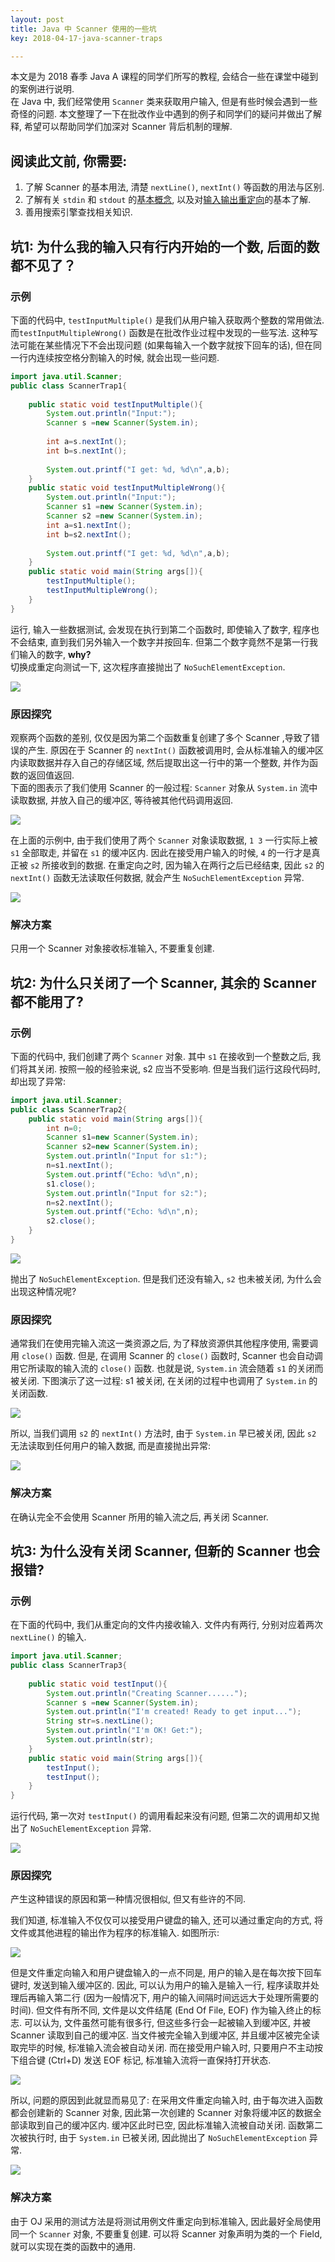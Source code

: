 ```yaml
---
layout: post
title: Java 中 Scanner 使用的一些坑
key: 2018-04-17-java-scanner-traps

---       
```

本文是为 2018 春季 Java A 课程的同学们所写的教程, 会结合一些在课堂中碰到的案例进行说明.    
在 Java 中, 我们经常使用 ```Scanner``` 类来获取用户输入, 但是有些时候会遇到一些奇怪的问题. 本文整理了一下在批改作业中遇到的例子和同学们的疑问并做出了解释, 希望可以帮助同学们加深对 Scanner 背后机制的理解.    
<!--more-->
## 阅读此文前, 你需要:
1. 了解 Scanner 的基本用法, 清楚 ```nextLine()```, ```nextInt()``` 等函数的用法与区别.    
2. 了解有关 ```stdin``` 和 ```stdout``` 的[基本概念](https://en.wikipedia.org/wiki/Standard_streams), 以及对[输入输出重定向](https://en.wikipedia.org/wiki/Redirection_(computing))的基本了解.    
3. 善用搜索引擎查找相关知识.

## 坑1: 为什么我的输入只有行内开始的一个数, 后面的数都不见了？
### 示例
下面的代码中, ```testInputMultiple()``` 是我们从用户输入获取两个整数的常用做法. 而```testInputMultipleWrong()``` 函数是在批改作业过程中发现的一些写法. 这种写法可能在某些情况下不会出现问题 (如果每输入一个数字就按下回车的话), 但在同一行内连续按空格分割输入的时候, 就会出现一些问题.
```java
import java.util.Scanner;
public class ScannerTrap1{
    
    public static void testInputMultiple(){
        System.out.println("Input:");
        Scanner s =new Scanner(System.in);
        
        int a=s.nextInt();
        int b=s.nextInt();
        
        System.out.printf("I get: %d, %d\n",a,b);
    }
    public static void testInputMultipleWrong(){
        System.out.println("Input:");
        Scanner s1 =new Scanner(System.in);
        Scanner s2 =new Scanner(System.in);
        int a=s1.nextInt();
        int b=s2.nextInt();
        
        System.out.printf("I get: %d, %d\n",a,b);
    }
    public static void main(String args[]){
        testInputMultiple();
        testInputMultipleWrong();
    }
}
```
运行, 输入一些数据测试, 会发现在执行到第二个函数时, 即使输入了数字, 程序也不会结束, 直到我们另外输入一个数字并按回车. 但第二个数字竟然不是第一行我们输入的数字, **why?**    
切换成重定向测试一下, 这次程序直接抛出了 ```NoSuchElementException```.    

![](\content\images\2018\java_scanner\console_trap1.png)

### 原因探究
观察两个函数的差别, 仅仅是因为第二个函数重复创建了多个 Scanner ,导致了错误的产生. 原因在于 Scanner 的 ```nextInt()``` 函数被调用时, 会从标准输入的缓冲区内读取数据并存入自己的存储区域, 然后提取出这一行中的第一个整数, 并作为函数的返回值返回.     
下面的图表示了我们使用 Scanner 的一般过程: ```Scanner``` 对象从 ```System.in``` 流中读取数据, 并放入自己的缓冲区, 等待被其他代码调用返回.    

![](\content\images\2018\java_scanner\scanner_fig1.png)

 在上面的示例中, 由于我们使用了两个 ```Scanner``` 对象读取数据, ```1 3``` 一行实际上被 ```s1``` 全部取走, 并留在 ```s1``` 的缓冲区内. 因此在接受用户输入的时候, ```4``` 的一行才是真正被 ```s2``` 所接收到的数据. 在重定向之时, 因为输入在两行之后已经结束, 因此 ```s2``` 的 ```nextInt()``` 函数无法读取任何数据, 就会产生 ```NoSuchElementException``` 异常.    

![](\content\images\2018\java_scanner\scanner_fig2.png)

### 解决方案
只用一个 Scanner 对象接收标准输入, 不要重复创建.    
## 坑2: 为什么只关闭了一个 Scanner, 其余的 Scanner 都不能用了?
### 示例
下面的代码中, 我们创建了两个 ```Scanner``` 对象. 其中 ```s1``` 在接收到一个整数之后, 我们将其关闭. 按照一般的经验来说, s2 应当不受影响. 但是当我们运行这段代码时, 却出现了异常:    
```java
import java.util.Scanner;
public class ScannerTrap2{
    public static void main(String args[]){
        int n=0;
        Scanner s1=new Scanner(System.in);
        Scanner s2=new Scanner(System.in);
        System.out.println("Input for s1:");
        n=s1.nextInt();
        System.out.printf("Echo: %d\n",n);
        s1.close();
        System.out.println("Input for s2:");
        n=s2.nextInt();
        System.out.printf("Echo: %d\n",n);
        s2.close();
    }
}
```

![](\content\images\2018\java_scanner\console_trap2.png)

抛出了 ```NoSuchElementException```. 但是我们还没有输入, ```s2``` 也未被关闭, 为什么会出现这种情况呢?    
### 原因探究    

通常我们在使用完输入流这一类资源之后, 为了释放资源供其他程序使用, 需要调用 ```close()``` 函数. 但是, 在调用 Scanner 的 ```close()``` 函数时, Scanner 也会自动调用它所读取的输入流的 ```close()``` 函数. 也就是说, ```System.in``` 流会随着 ```s1``` 的关闭而被关闭. 下图演示了这一过程: s1 被关闭, 在关闭的过程中也调用了 ```System.in``` 的关闭函数.    

![](\content\images\2018\java_scanner\scanner_fig3.png)

所以, 当我们调用 ```s2``` 的 ```nextInt()``` 方法时, 由于 ```System.in``` 早已被关闭, 因此 ```s2``` 无法读取到任何用户的输入数据, 而是直接抛出异常:    

![](\content\images\2018\java_scanner\scanner_fig4.png)

### 解决方案
在确认完全不会使用 Scanner 所用的输入流之后, 再关闭 Scanner.    
## 坑3: 为什么没有关闭 Scanner, 但新的 Scanner 也会报错?
### 示例
在下面的代码中, 我们从重定向的文件内接收输入. 文件内有两行, 分别对应着两次 ```nextLine()``` 的输入. 
```java
import java.util.Scanner;
public class ScannerTrap3{
    
    public static void testInput(){
        System.out.println("Creating Scanner......");
        Scanner s =new Scanner(System.in);
        System.out.println("I'm created! Ready to get input...");
        String str=s.nextLine();
        System.out.println("I'm OK! Get:");
        System.out.println(str);
    }
    public static void main(String args[]){
        testInput();
        testInput();
    }
}
```
运行代码, 第一次对 ```testInput()``` 的调用看起来没有问题, 但第二次的调用却又抛出了 ```NoSuchElementException``` 异常.

![](\content\images\2018\java_scanner\console_trap3.png)

### 原因探究
产生这种错误的原因和第一种情况很相似, 但又有些许的不同.     

我们知道, 标准输入不仅仅可以接受用户键盘的输入, 还可以通过重定向的方式, 将文件或其他进程的输出作为程序的标准输入. 如图所示:    

![](\content\images\2018\java_scanner\scanner_fig5.png)

但是文件重定向输入和用户键盘输入的一点不同是, 用户的输入是在每次按下回车键时, 发送到输入缓冲区的. 因此, 可以认为用户的输入是输入一行, 程序读取并处理后再输入第二行 (因为一般情况下, 用户的输入间隔时间远远大于处理所需要的时间). 但文件有所不同, 文件是以文件结尾 (End Of File, EOF) 作为输入终止的标志. 可以认为, 文件虽然可能有很多行, 但这些多行会一起被输入到缓冲区, 并被 Scanner 读取到自己的缓冲区. 当文件被完全输入到缓冲区, 并且缓冲区被完全读取完毕的时候, 标准输入流会被自动关闭. 而在接受用户输入时, 只要用户不主动按下组合键 (Ctrl+D) 发送 EOF 标记, 标准输入流将一直保持打开状态.  

![](\content\images\2018\java_scanner\scanner_fig6.png)

所以, 问题的原因到此就显而易见了: 在采用文件重定向输入时, 由于每次进入函数都会创建新的 Scanner 对象, 因此第一次创建的 Scanner 对象将缓冲区的数据全部读取到自己的缓冲区内. 缓冲区此时已空, 因此标准输入流被自动关闭. 函数第二次被执行时, 由于 ```System.in``` 已被关闭, 因此抛出了 ```NoSuchElementException``` 异常.

![](\content\images\2018\java_scanner\scanner_fig7.png)
### 解决方案
由于 OJ 采用的测试方法是将测试用例文件重定向到标准输入, 因此最好全局使用同一个 ```Scanner``` 对象, 不要重复创建. 可以将 Scanner 对象声明为类的一个 Field, 就可以实现在类的函数中的通用.